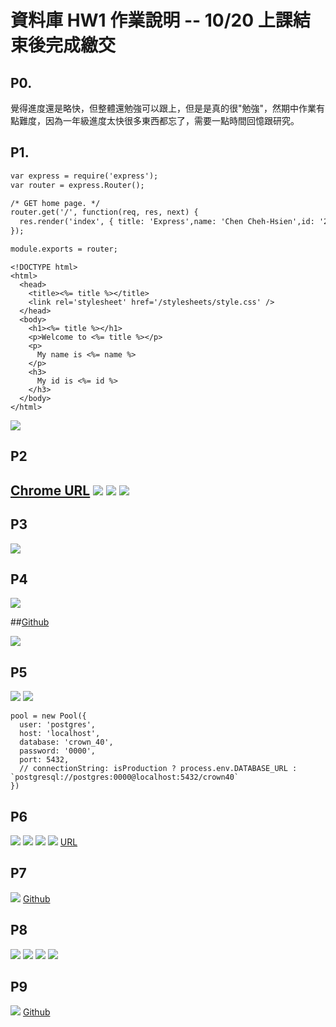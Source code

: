 # 資料庫 HW1 作業說明 -- 10/20 上課結束後完成繳交


## P0.
覺得進度還是略快，但整體還勉強可以跟上，但是是真的很"勉強"，然期中作業有點難度，因為一年級進度太快很多東西都忘了，需要一點時間回憶跟研究。

## P1.
```html
var express = require('express');
var router = express.Router();

/* GET home page. */
router.get('/', function(req, res, next) {
  res.render('index', { title: 'Express',name: 'Chen Cheh-Hsien',id: '209410140'});
});

module.exports = router;
```
```
<!DOCTYPE html>
<html>
  <head>
    <title><%= title %></title>
    <link rel='stylesheet' href='/stylesheets/style.css' />
  </head>
  <body>
    <h1><%= title %></h1>
    <p>Welcome to <%= title %></p>
    <p>
      My name is <%= name %>
    </p>
    <h3>
      My id is <%= id %>
    </h3>
  </body>
</html>
```

![](https://i.imgur.com/33de0cY.png)

## P2
[Chrome URL](http://localhost:3000/crown_40)
![](https://i.imgur.com/5cE54TD.jpg)
![](https://i.imgur.com/MLMjoU1.png)
![](https://i.imgur.com/9LCXP1R.png)
---

## P3
![](https://i.imgur.com/NAlszlx.png)



## P4
![](https://i.imgur.com/op85pBH.jpg)

##[Github](https://github.com/asz18369/1101-db-crown-209410140)

![](https://i.imgur.com/aS0bykJ.png)


## P5
![](https://i.imgur.com/Ca7L2rp.png)
![](https://i.imgur.com/18y3mDk.png)
```
pool = new Pool({
  user: 'postgres',
  host: 'localhost',
  database: 'crown_40',
  password: '0000',
  port: 5432,
  // connectionString: isProduction ? process.env.DATABASE_URL : `postgresql://postgres:0000@localhost:5432/crown40`
})
```


## P6
![](https://i.imgur.com/BbSUIzZ.jpg)
![](https://i.imgur.com/NNZuPtJ.png)
![](https://i.imgur.com/AhdFB0R.png)
![](https://i.imgur.com/gzzhk0P.png)
[URL](http://localhost:3000/crown2_40)


## P7
![](https://i.imgur.com/V0VhqGP.jpg)
[Github](https://github.com/asz18369/1101-db-crown-209410140)

## P8
![](https://i.imgur.com/jc33KBU.png)
![](https://i.imgur.com/OeK4yBW.png)
![](https://i.imgur.com/1MsIvPz.png)
![](https://i.imgur.com/pZ8XKcV.jpg)

## P9
![](https://i.imgur.com/tnJPrjA.png)
[Github](https://github.com/asz18369/1101-db-crown-209410140)
